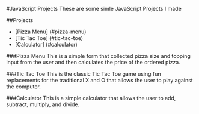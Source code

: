 #JavaScript Projects
These are some simle JavaScript Projects I made

##Projects
- [Pizza Menu] (#pizza-menu)
- [Tic Tac Toe] (#tic-tac-toe)
- [Calculator] (#calculator)

###Pizza Menu
This is a simple form that collected pizza size and topping input from the user
and then calculates the price of the ordered pizza.

###Tic Tac Toe
This is the classic Tic Tac Toe game using fun replacements for the traditional X and O
that allows the user to play against the computer.

###Calculator
This is a simple calculator that allows the user to add, subtract, multiply, and divide.
